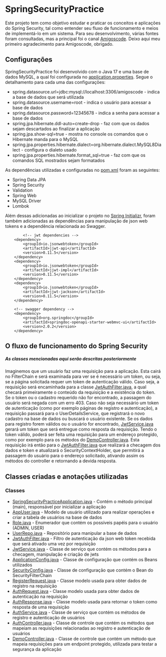 # SpringSecurityPractice
Este projeto tem como objetivo estudar e praticar os conceitos e aplicações do Spring Security, tal como entender seu fluxo de funcionamento e meios de implementá-lo em um sistema. Para seu desenvolvimento, várias fontes foram consultadas, mas a principal foi o canal [Amigoscode](https://www.youtube.com/@amigoscode). Deixo aqui meu primeiro agradecimento para Amigoscode, obrigado.

## Configurações
SpringSecurityPractice foi desenvolvido com o Java 17 e uma base de dados MySQL, a qual foi configurada no [application.properties](https://github.com/yuriverso/SpringSecurityPractice/blob/main/src/main/resources/application.properties). Segue o detalhamento para cada uma das configurações:
 <ul>
  <li>spring.datasource.url=jdbc:mysql://localhost:3306/amigoscode - indica a base de dados que será utilizada</li>
  <li>spring.datasource.username=root - indica o usuário para acessar a base de dados</li>
  <li>spring.datasource.password=12345678 -  indica a senha para acessar a base de dados</li>
  <li>spring.jpa.hibernate.ddl-auto=create-drop - faz com que os dados sejam descartados ao finalizar a aplicação</li>
  <li>spring.jpa.show-sql=true - mostra no console os comandos que o Hibernate manda para o MySQL</li>
  <li>spring.jpa.properties.hibernate.dialect=org.hibernate.dialect.MySQL8Dialect - configura o dialeto usado</li>
  <li>spring.jpa.properties.hibernate.format_sql=true - faz com que os comandos SQL mostrados sejam formatados</li>
 </ul>
 
 As dependências utilizadas e configuradas no [pom.xml](https://github.com/yuriverso/SpringSecurityPractice/blob/main/pom.xml) foram as seguintes:
 <ul>
 <li>Spring Data JPA</li>
 <li>Spring Security</li>
 <li>Validation</li>
 <li>Spring Web</li>
 <li>MySQL Driver</li>
 <li>Lombok</li>
 </ul>
 Além dessas adicionadas ao inicializar o projeto no <a href="https://start.spring.io/">Spring Initializr</a>, foram também adicionadas as dependências para manipulação de json web tokens e a dependência relacionada ao Swagger.
 
            <!-- jwt dependencies -->
		<dependency>
			<groupId>io.jsonwebtoken</groupId>
			<artifactId>jjwt-api</artifactId>
			<version>0.11.5</version>
		</dependency>
		<dependency>
			<groupId>io.jsonwebtoken</groupId>
			<artifactId>jjwt-impl</artifactId>
			<version>0.11.5</version>
		</dependency>
		<dependency>
			<groupId>io.jsonwebtoken</groupId>
			<artifactId>jjwt-jackson</artifactId>
			<version>0.11.5</version>
		</dependency>
		
		<!-- swagger dependency -->
		<dependency>
			<groupId>org.springdoc</groupId>
			<artifactId>springdoc-openapi-starter-webmvc-ui</artifactId>
			<version>2.0.2</version>
		</dependency>
		
## O fluxo de funcionamento do Spring Security
##### As classes mencionadas aqui serão descritas posteriormente
Imaginemos que um usuário faz uma requisição para a aplicação. Esta cairá no FilterChain e será examinada para ver se é necessário um token, ou seja, se a página solicitada requer um token de autenticação válido. Caso seja, a requisição será encaminhada para a classe [JwtAuthFilter.java](https://github.com/yuriverso/SpringSecurityPractice/blob/main/src/main/java/springsecurity/SecurityPractice/jwt/JwtAuthFilter.java), a qual checará primeiramente o conteúdo da requisição e a existência do token. Se o token ou o cadastro requerido não for encontrado, a passagem do usuário será negada com um erro 403. Caso não seja necessário um token de autenticação (como por exemplo páginas de registro e autenticação), a requisição passará para o UserDetailsService, que registrará o novo cadastro na base de dados ou buscará o usuário existente. Se os dados para registro forem válidos ou o usuário for encontrado, [JwtService.java](https://github.com/yuriverso/SpringSecurityPractice/blob/main/src/main/java/springsecurity/SecurityPractice/jwt/JwtService.java) gerará um token que será entregue como resposta da requisição. Tendo o token válido, poderá ser feita uma requisição para um endereço protegido, como por exemplo para os métodos do [DemoController.java](https://github.com/yuriverso/SpringSecurityPractice/blob/main/src/main/java/springsecurity/SecurityPractice/demo/DemoController.java). Esta requisição irá então para o [JwtAuthFilter.java](https://github.com/yuriverso/SpringSecurityPractice/blob/main/src/main/java/springsecurity/SecurityPractice/jwt/JwtAuthFilter.java) que realizará a checagem dos dados e token e atualizará o SecurityContextHolder, que permitirá a passagem do usuário para o endereço solicitado, ativando assim os métodos do controller e retornando a devida resposta.

## Classes criadas e anotações utilizadas
### Classes
<ul>
<li><a href="https://github.com/yuriverso/SpringSecurityPractice/blob/main/src/main/java/springsecurity/SecurityPractice/SpringSecurityPracticeApplication.java">SpringSecurityPracticeApplication.java</a> - Contém o método principal (main), responsável por inicializar a aplicação</li>
<li><a href="https://github.com/yuriverso/SpringSecurityPractice/blob/main/src/main/java/springsecurity/SecurityPractice/appuser/AppUser.java">AppUser.java</a> - Modelo de usuário utilizado para realizar operações e criar a tabela de usuários na base de dados</li>
<li><a href="https://github.com/yuriverso/SpringSecurityPractice/blob/main/src/main/java/springsecurity/SecurityPractice/appuser/Role.java">Role.java</a> - Enumerador que contém os possíveis papéis para o usuário (ADMIN, USER)</li>
<li><a href="https://github.com/yuriverso/SpringSecurityPractice/blob/main/src/main/java/springsecurity/SecurityPractice/appuser/UserRepo.java">UserRepo.java</a> - Repositório para manipular a base de dados</li>
<li><a href="https://github.com/yuriverso/SpringSecurityPractice/blob/main/src/main/java/springsecurity/SecurityPractice/jwt/JwtAuthFilter.java">JwtAuthFilter.java</a> - Filtro de autenticação da json web token recebida que será ativado uma vez por requisição</li>
<li><a href="https://github.com/yuriverso/SpringSecurityPractice/blob/main/src/main/java/springsecurity/SecurityPractice/jwt/JwtService.java">JwtService.java</a> - Classe de serviço que contém os métodos para a checagem, manipulação e criação de jwts</li>
<li><a href="https://github.com/yuriverso/SpringSecurityPractice/blob/main/src/main/java/springsecurity/SecurityPractice/config/ApplicationConfig.java">ApplicationConfig.java</a> - Classe de configuração que contém os Beans utilizados</li>
<li><a href="https://github.com/yuriverso/SpringSecurityPractice/blob/main/src/main/java/springsecurity/SecurityPractice/config/SecurityConfig.java">SecurityConfig.java</a> - Classe de configuração que contém o Bean do SecurityFilterChain</li>
<li><a href="https://github.com/yuriverso/SpringSecurityPractice/blob/main/src/main/java/springsecurity/SecurityPractice/auth/RegisterRequest.java">RegisterRequest.java</a> - Classe modelo usada para obter dados de registro na requisição</li>
<li><a href="https://github.com/yuriverso/SpringSecurityPractice/blob/main/src/main/java/springsecurity/SecurityPractice/auth/AuthRequest.java">AuthRequest.java</a> - Classe modelo usada para obter dados de autenticação na requisição</li>
<li><a href="https://github.com/yuriverso/SpringSecurityPractice/blob/main/src/main/java/springsecurity/SecurityPractice/auth/AuthResponse.java">AuthResponse.java</a> - Classe modelo usada para retornar o token como resposta de uma requisição</li>
<li><a href="https://github.com/yuriverso/SpringSecurityPractice/blob/main/src/main/java/springsecurity/SecurityPractice/auth/AuthService.java">AuthService.java</a> - Classe de serviço que contém os métodos de registro e autenticação de usuários</li>
<li><a href="https://github.com/yuriverso/SpringSecurityPractice/blob/main/src/main/java/springsecurity/SecurityPractice/auth/AuthController.java">AuthController.java</a> - Classe de controle que contém os métodos que mapeiam as requisições relacionadas ao registro e autenticação de usuários</li>
<li><a href="https://github.com/yuriverso/SpringSecurityPractice/blob/main/src/main/java/springsecurity/SecurityPractice/demo/DemoController.java">DemoController.java</a> - Classe de controle que contém um método que mapeia requisições para um endpoint protegido, utilizada para testar a segurança da aplicação</li>
</ul>
